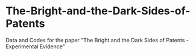 # The-Bright-and-the-Dark-Sides-of-Patents
Data and Codes for the paper "The Bright and the Dark Sides of Patents - Experimental Evidence"
